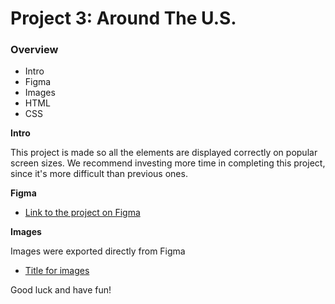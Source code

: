 # Project 3: Around The U.S.

### Overview

- Intro
- Figma
- Images
- HTML
- CSS

**Intro**

This project is made so all the elements are displayed correctly on popular screen sizes. We recommend investing more time in completing this project, since it's more difficult than previous ones.

**Figma**

- [Link to the project on Figma](https://www.figma.com/file/ii4xxsJ0ghevUOcssTlHZv/Sprint-3%3A-Around-the-US?node-id=0%3A1)

**Images**

Images were exported directly from Figma

- [Title for images](yup.zip)

Good luck and have fun!
